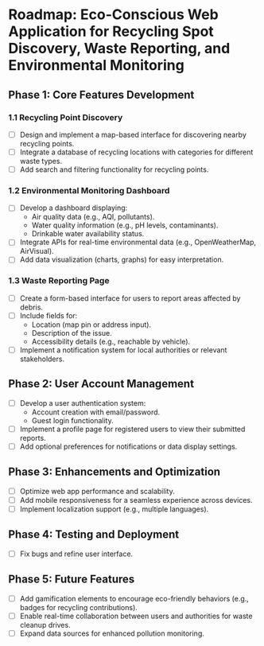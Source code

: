 # Roadmap: Eco-Conscious Web Application for Recycling Spot Discovery, Waste Reporting, and Environmental Monitoring
## Phase 1: Core Features Development
### 1.1 Recycling Point Discovery
- [ ] Design and implement a map-based interface for discovering nearby recycling points.
- [ ] Integrate a database of recycling locations with categories for different waste types.
- [ ] Add search and filtering functionality for recycling points.

### 1.2 Environmental Monitoring Dashboard
- [ ] Develop a dashboard displaying:
  - Air quality data (e.g., AQI, pollutants).
  - Water quality information (e.g., pH levels, contaminants).
  - Drinkable water availability status.
- [ ] Integrate APIs for real-time environmental data (e.g., OpenWeatherMap, AirVisual).
- [ ] Add data visualization (charts, graphs) for easy interpretation.

### 1.3 Waste Reporting Page
- [ ] Create a form-based interface for users to report areas affected by debris.
- [ ] Include fields for:
  - Location (map pin or address input).
  - Description of the issue.
  - Accessibility details (e.g., reachable by vehicle).
- [ ] Implement a notification system for local authorities or relevant stakeholders.

## Phase 2: User Account Management
- [ ] Develop a user authentication system:
  - Account creation with email/password.
  - Guest login functionality.
- [ ] Implement a profile page for registered users to view their submitted reports.
- [ ] Add optional preferences for notifications or data display settings.

## Phase 3: Enhancements and Optimization
- [ ] Optimize web app performance and scalability.
- [ ] Add mobile responsiveness for a seamless experience across devices.
- [ ] Implement localization support (e.g., multiple languages).

## Phase 4: Testing and Deployment
- [ ] Fix bugs and refine user interface.

## Phase 5: Future Features
- [ ] Add gamification elements to encourage eco-friendly behaviors (e.g., badges for recycling contributions).
- [ ] Enable real-time collaboration between users and authorities for waste cleanup drives.
- [ ] Expand data sources for enhanced pollution monitoring.
